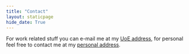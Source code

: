 ```yaml
---
title: "Contact"
layout: staticpage
hide_date: True
---
```


For work related stuff you can e-mail me at my [UoE address](mailto:ssamot@essex.ac.uk), for personal feel free to contact me at my [personal address](mailto:ssamot@protonmail.com).
